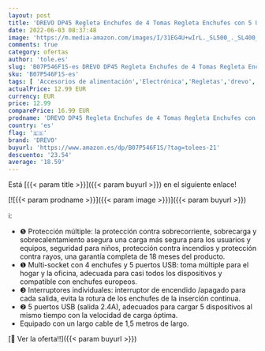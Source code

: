 ```yaml
---
layout: post
title: 'DREVO DP45 Regleta Enchufes de 4 Tomas Regleta Enchufes con 5 USB Puertos con Alargadora Cable de 1.5m con Múltiples Protección - Carga para Samsung IPad Iphone Tablets y Otros Dispositivos  Blanco'
date: 2022-06-03 08:37:48
image: 'https://m.media-amazon.com/images/I/31EG4U+wIrL._SL500_._SL400_.jpg'
comments: true
category: ofertas
author: 'tole.es'
slug: 'B07P546F1S-es DREVO DP45 Regleta Enchufes de 4 Tomas Regleta Enchufes...'
sku: 'B07P546F1S-es'
tags: [ 'Accesorios de alimentación','Electrónica','Regletas','drevo','ipad','iphone','🇪🇸', ]
actualPrice: 12.99 EUR
currency: EUR
price: 12.99
comparePrice: 16.99 EUR
prodname: 'DREVO DP45 Regleta Enchufes de 4 Tomas Regleta Enchufes con 5 USB Puertos con Alargadora Cable de 1.5m con Múltiples Protección - Carga para Samsung IPad Iphone Tablets y Otros Dispositivos  Blanco'
country: 'es'
flag: '🇪🇸'
brand: 'DREVO'
buyurl: 'https://www.amazon.es/dp/B07P546F1S/?tag=tolees-21'
descuento: '23.54'
average: '18.59'
---
```


Está [{{< param title >}}]({{< param buyurl >}}) en el siguiente enlace!

[![{{< param prodname >}}]({{< param image >}})]({{< param buyurl >}})

ℹ️:

- ❺ Protección múltiple: la protección contra sobrecorriente, sobrecarga y sobrecalentamiento asegura una carga más segura para los usuarios y equipos, seguridad para niños, protección contra incendios y protección contra rayos, una garantía completa de 18 meses del producto.
- ❶ Multi-socket con 4 enchufes y 5 puertos USB: toma múltiple para el hogar y la oficina, adecuada para casi todos los dispositivos y compatible con enchufes europeos.
- ❸ Interruptores individuales: interruptor de encendido /apagado para cada salida, evita la rotura de los enchufes de la inserción continua.
- ❷ 5 puertos USB (salida 2.4A), adecuados para cargar 5 dispositivos al mismo tiempo con la velocidad de carga óptima.
- Equipado con un largo cable de 1,5 metros de largo.

[🛒 Ver la oferta!!]({{< param buyurl >}})
